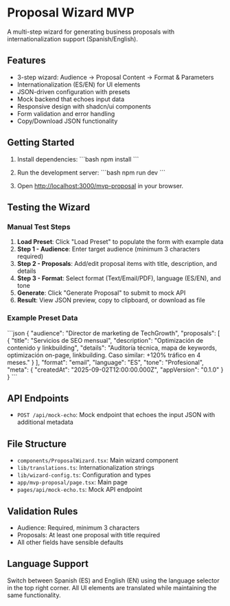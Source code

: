 # Proposal Wizard MVP

A multi-step wizard for generating business proposals with internationalization support (Spanish/English).

## Features

- 3-step wizard: Audience → Proposal Content → Format & Parameters
- Internationalization (ES/EN) for UI elements
- JSON-driven configuration with presets
- Mock backend that echoes input data
- Responsive design with shadcn/ui components
- Form validation and error handling
- Copy/Download JSON functionality

## Getting Started

1. Install dependencies:
\`\`\`bash
npm install
\`\`\`

2. Run the development server:
\`\`\`bash
npm run dev
\`\`\`

3. Open [http://localhost:3000/mvp-proposal](http://localhost:3000/mvp-proposal) in your browser.

## Testing the Wizard

### Manual Test Steps

1. **Load Preset**: Click "Load Preset" to populate the form with example data
2. **Step 1 - Audience**: Enter target audience (minimum 3 characters required)
3. **Step 2 - Proposals**: Add/edit proposal items with title, description, and details
4. **Step 3 - Format**: Select format (Text/Email/PDF), language (ES/EN), and tone
5. **Generate**: Click "Generate Proposal" to submit to mock API
6. **Result**: View JSON preview, copy to clipboard, or download as file

### Example Preset Data

\`\`\`json
{
  "audience": "Director de marketing de TechGrowth",
  "proposals": [
    {
      "title": "Servicios de SEO mensual",
      "description": "Optimización de contenido y linkbuilding",
      "details": "Auditoría técnica, mapa de keywords, optimización on-page, linkbuilding. Caso similar: +120% tráfico en 4 meses."
    }
  ],
  "format": "email",
  "language": "ES",
  "tone": "Profesional",
  "meta": {
    "createdAt": "2025-09-02T12:00:00.000Z",
    "appVersion": "0.1.0"
  }
}
\`\`\`

## API Endpoints

- `POST /api/mock-echo`: Mock endpoint that echoes the input JSON with additional metadata

## File Structure

- `components/ProposalWizard.tsx`: Main wizard component
- `lib/translations.ts`: Internationalization strings
- `lib/wizard-config.ts`: Configuration and types
- `app/mvp-proposal/page.tsx`: Main page
- `pages/api/mock-echo.ts`: Mock API endpoint

## Validation Rules

- Audience: Required, minimum 3 characters
- Proposals: At least one proposal with title required
- All other fields have sensible defaults

## Language Support

Switch between Spanish (ES) and English (EN) using the language selector in the top right corner. All UI elements are translated while maintaining the same functionality.

